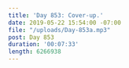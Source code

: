 ```yaml
---
title: 'Day 853: Cover-up.'
date: 2019-05-22 15:54:00 -07:00
file: "/uploads/Day-853a.mp3"
post: Day 853
duration: '00:07:33'
length: 6266938
---
```


